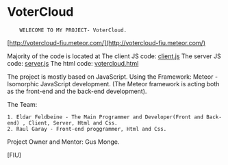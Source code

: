 # VoterCloud

		WELECOME TO MY PROJECT- VoterCloud.
[http://votercloud-fiu.meteor.com/](http://votercloud-fiu.meteor.com/)

Majority of the code is located at
The client JS code: [client.js](Code/voterCloud/client/client.js)
The server JS code: [server.js](Code/voterCloud/server/server.js)
The html code: [votercloud.html](Code/voterCloud/votercloud.html)

The project is mostly based on JavaScript.
Using the Framework: Meteor - 
Isomorphic JavaScript development.
(The Meteor framework is acting both as the front-end and the back-end development).

The Team:

	1. Eldar Feldbeine - The Main Programmer and Developer(Front and Back-end) , Client, Server, Html and Css.
	2. Raul Garay - Front-end proggrammer, Html and Css.

Project Owner and Mentor:
	Gus Monge.
	

[FIU]
